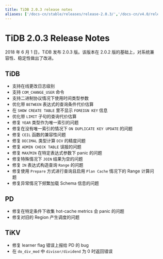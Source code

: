 ```yaml
---
title: TiDB 2.0.3 release notes
aliases: ['/docs-cn/stable/releases/release-2.0.3/','/docs-cn/v4.0/releases/release-2.0.3/','/docs-cn/stable/releases/203/']
---
```


# TiDB 2.0.3 Release Notes

2018 年 6 月 1 日，TiDB 发布 2.0.3 版。该版本在 2.0.2 版的基础上，对系统兼容性、稳定性做出了改进。

## TiDB

- 支持在线更改日志级别
- 支持 `COM_CHANGE_USER` 命令
- 支持二进制协议情况下使用时间类型参数
- 优化带 `BETWEEN` 表达式的查询条件代价估算
- 在 `SHOW CREATE TABLE` 里不显示 `FOREIGN KEY` 信息
- 优化带 `LIMIT` 子句的查询代价估算
- 修复 `YEAR` 类型作为唯一索引的问题
- 修复在没有唯一索引的情况下 `ON DUPLICATE KEY UPDATE` 的问题
- 修复 `CEIL` 函数的兼容性问题
- 修复 `DECIMAL` 类型计算 `DIV` 的精度问题
- 修复 `ADMIN CHECK TABLE` 误报的问题
- 修复 `MAX`/`MIN` 在特定表达式参数下 panic 的问题
- 修复特殊情况下 `JOIN` 结果为空的问题
- 修复 `IN` 表达式构造查询 `Range` 的问题
- 修复使用 `Prepare` 方式进行查询且启用 `Plan Cache` 情况下的 Range 计算问题
- 修复异常情况下频繁加载 Schema 信息的问题

## PD

- 修复在特定条件下收集 hot-cache metrics 会 panic 的问题
- 修复对旧的 Region 产生调度的问题

## TiKV

- 修复 learner flag 错误上报给 PD 的 bug
- 在 `do_div_mod` 中 `divisor/dividend` 为 0 时返回错误
